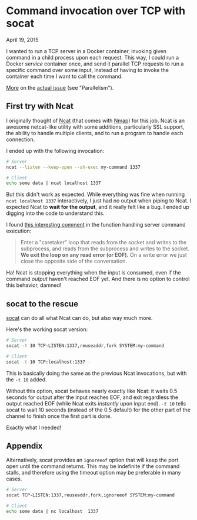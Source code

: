 Command invocation over TCP with socat
======================================
April 19, 2015

I wanted to run a TCP server in a Docker container, invoking given
command in a child process upon each request. This way, I could run a
Docker *service* container once, and send it parallel TCP requests to
run a specific command over some input, instead of having to invoke the
container each time I want to call the command.

[More][parallelism-1] on the [actual issue][parallelism-2] (see "Parallelism").

[parallelism-1]: https://github.com/sass-compatibility/sass-compatibility.github.io/pull/36#issuecomment-94303270
[parallelism-2]: https://github.com/sass-compatibility/sass-compatibility.github.io/pull/36#issuecomment-94271213

First try with Ncat
-------------------

I originally thought of [Ncat][] (that comes with [Nmap]) for this job. Ncat
is an awesome netcat-like utility with some additions, particularly SSL
support, the ability to handle multiple clients, and to run a program to
handle each connection.

[Ncat]: https://nmap.org/ncat/
[Nmap]: http://nmap.org/

I ended up with the following invocation:

```sh
# Server
ncat --listen --keep-open --sh-exec my-command 1337

# Client
echo some data | ncat localhost 1337
```

But this didn't work as expected. While everything was fine when running
`ncat localhost 1337` interactively, I just had no output when piping to
Ncat. I expected Ncat to **wait for the output**, and it really felt
like a bug. I ended up digging into the code to understand this.

I found [this interesting comment](https://github.com/nmap/nmap/blob/5adfb3b1de162b5fc14b89f5383989af049eb745/ncat/ncat_posix.c#L259-L262)
in the function handling server command execution:

> Enter a "caretaker" loop that reads from the socket and writes to the
> subprocess, and reads from the subprocess and writes to the socket.
> **We exit the loop on any read error (or EOF).** On a write error we
> just close the opposite side of the conversation.

Ha! Ncat is stopping everything when the input is consumed, even if the
command *output* haven't reached EOF yet. And there is no option to
control this behavior, damned!

socat to the rescue
-------------------

[socat](http://www.dest-unreach.org/socat/) can do all what Ncat can do,
but also way much more.

Here's the working socat version:

```sh
# Server
socat -t 10 TCP-LISTEN:1337,reuseaddr,fork SYSTEM:my-command

# Client
socat -t 10 TCP:localhost:1337 -
```

This is basically doing the same as the previous Ncat invocations, but
with the `-t 10` added.

Without this option, socat behaves nearly exactly like Ncat: it waits
0.5 seconds for output after the input reaches EOF, and exit regardless
the output reached EOF (while Ncat exits *instantly* upon input end).
`-t 10` tells socat to wait 10 seconds (instead of the 0.5 default) for
the other part of the channel to finish once the first part is done.

Exactly what I needed!

Appendix
--------

Alternatively, socat provides an `ignoreeof` option that will keep the
port open until the command returns. This may be indefinite if the
command stalls, and therefore using the timeout option may be preferable
in many cases.

```sh
# Server
socat TCP-LISTEN:1337,reuseaddr,fork,ignoreeof SYSTEM:my-command

# Client
echo some data | nc localhost  1337
```
